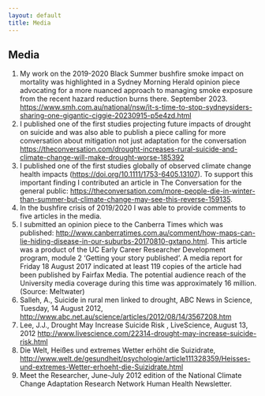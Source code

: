 ```yaml
---
layout: default
title: Media
---
```


## Media

1. My work on the 2019-2020 Black Summer bushfire smoke impact on mortality was highlighted in a Sydney Morning Herald opinion piece advocating for a more nuanced approach to managing smoke exposure from the recent hazard reduction burns there. September 2023. https://www.smh.com.au/national/nsw/it-s-time-to-stop-sydneysiders-sharing-one-gigantic-ciggie-20230915-p5e4zd.html
1. I published one of the first studies projecting future impacts of drought on suicide and was also able to publish a piece calling for more conversation about mitigation not just adaptation for the conversation https://theconversation.com/drought-increases-rural-suicide-and-climate-change-will-make-drought-worse-185392 
1. I published one of the first studies globally of observed climate change health impacts (https://doi.org/10.1111/1753-6405.13107). To support this important finding I contributed an article in The Conversation for the general public: https://theconversation.com/more-people-die-in-winter-than-summer-but-climate-change-may-see-this-reverse-159135.
1. In the bushfire crisis of 2019/2020 I was able to provide comments to five articles in the media. 
1. I submitted an opinion piece to the Canberra Times which was published: http://www.canberratimes.com.au/comment/how-maps-can-lie-hiding-disease-in-our-suburbs-20170810-gxtano.html.  This article was a product of the UC Early Career Researcher Development program, module 2 ‘Getting your story published’. A media report for Friday 18 August 2017 indicated at least 119 copies of the article had been published by Fairfax Media. The potential audience reach of the University media coverage during this time was approximately 16 million. (Source: Meltwater)
1. Salleh, A., Suicide in rural men linked to drought, ABC News in Science, Tuesday, 14 August 2012, http://www.abc.net.au/science/articles/2012/08/14/3567208.htm 
1. Lee, J.J., Drought May Increase Suicide Risk , LiveScience, August 13, 2012 http://www.livescience.com/22314-drought-may-increase-suicide-risk.html 
1. Die Welt, Heißes und extremes Wetter erhöht die Suizidrate, http://www.welt.de/gesundheit/psychologie/article111328359/Heisses-und-extremes-Wetter-erhoeht-die-Suizidrate.html 
1. Meet the Researcher, June-July 2012 edition of the National Climate Change Adaptation Research Network Human Health Newsletter.
